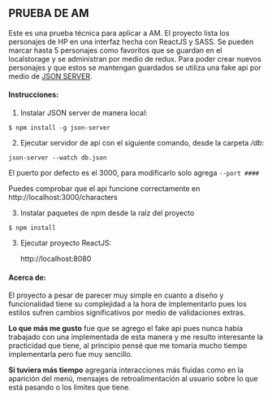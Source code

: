 ## PRUEBA DE AM

Este es una prueba técnica para aplicar a AM. El proyecto lista los personajes de HP en una interfaz hecha con ReactJS y SASS. Se pueden marcar hasta 5 personajes como favoritos que se guardan en el localstorage y se administran por medio de redux. Para poder crear nuevos personajes y que estos se mantengan guardados se utiliza una fake api por medio de [JSON SERVER](https://github.com/typicode/json-server).


#### Instrucciones:

1.  Instalar JSON server de manera local:

`$ npm install -g json-server`

2. Ejecutar servidor de api con el siguiente comando, desde la carpeta */db*:

`json-server --watch db.json`

El puerto por defecto es el 3000, para modificarlo solo agrega `--port ####`

Puedes comprobar que el api funcione correctamente en http://localhost:3000/characters

3. Instalar paquetes de npm desde la raíz del proyecto

`$ npm install`

3. Ejecutar proyecto ReactJS:

	http://localhost:8080

#### Acerca de:

El proyecto a pesar de parecer muy simple en cuanto a diseño y funcionalidad tiene su complejidad a la hora de implementarlo pues los estilos sufren cambios significativos por medio de validaciones extras.

**Lo que más me gusto** fue que se agrego el fake api pues nunca había trabajado con una implementada de esta manera y me resulto interesante la practicidad que tiene, al principio pensé que me tomaria mucho tiempo implementarla pero fue muy sencillo. 

**Si tuviera más tiempo** agregaría interacciones más fluidas como en la aparición del menú, mensajes de retroalimentación al usuario sobre lo que está pasando o los limites que tiene.

